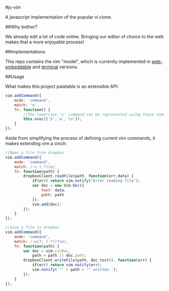 #js-vim

A javascript implementation of the popular vi clone.

##Why bother?

We already edit a lot of code online. Bringing our editor of choice to the web makes that a more enjoyable process!

##Implementations

This repo contains the vim "model", which is currently implemented in [web-embeddable](https://github.com/itsjoesullivan/js-vim-embed/) and [terminal](https://github.com/itsjoesullivan/js-vim-node/) versions.

##Usage

What makes this project palatable is an extensible API:

```javascript
vim.addCommand({
	mode: 'command',
	match: 'o',
	fn: function() {
		//The lowercase 'o' command can be represented using these commands
		this.exec(['$','a','\n']);
	}
});
```

Aside from simplifying the process of defining current vim commands, it makes extending vim a cinch:

```javascript
//Open a file from dropbox
vim.addCommand({
	mode: 'command',
	match: /:o (.*)\n/,
	fn: function(path) {
		dropboxClient.readFile(path, function(err,data) {
			if(err) return vim.notify("Error reading file");
			var doc = new Vim.Doc({
				text: data,
				path: path
			});
			vim.add(doc);
		});
	}
});

//Save a file to dropbox
vim.addCommand({
	mode: 'command',
	match: /:w(?: (.*))?\n/,
	fn: function(path) {
		var doc = vim.curDoc,
			path = path || doc.path;
		dropboxClient.writeFile(path, doc.text(), function(err) {
			if(err) return vim.notify(err);
			vim.notify('"' + path + '" written.');		
		});
	}
});
```

